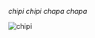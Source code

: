 
<!-- It's a comment! -->

_chipi chipi chapa chapa_

![chipi](https://media.giphy.com/media/v1.Y2lkPTc5MGI3NjExbWMyajNuNnJybXd6NzZra2VwOWVtcTRpZzNseDZ1YThrcjcwdTZiYSZlcD12MV9pbnRlcm5hbF9naWZfYnlfaWQmY3Q9Zw/PtGsNIfHKioAMMa77H/giphy.gif)
